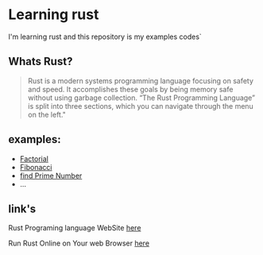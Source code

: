 # Learning rust

I'm learning rust and this repository is my examples codes`

## Whats Rust?

> Rust is a modern systems programming language focusing on safety and speed.
> It accomplishes these goals by being memory safe without using garbage collection.
> “The Rust Programming Language” is split into three sections, which you can navigate through the menu on the left."

## examples:

- [Factorial](/Factorial/factorial.rs)
- [Fibonacci](/Fibonacci/fib.rs)
- [find Prime Number](/is_prime/is_prime.rs)
- ...

## link's

Rust Programing language WebSite [here](https://rust-lang.org)

Run Rust Online on Your web Browser [here](https://play.rust-lang.org/)
